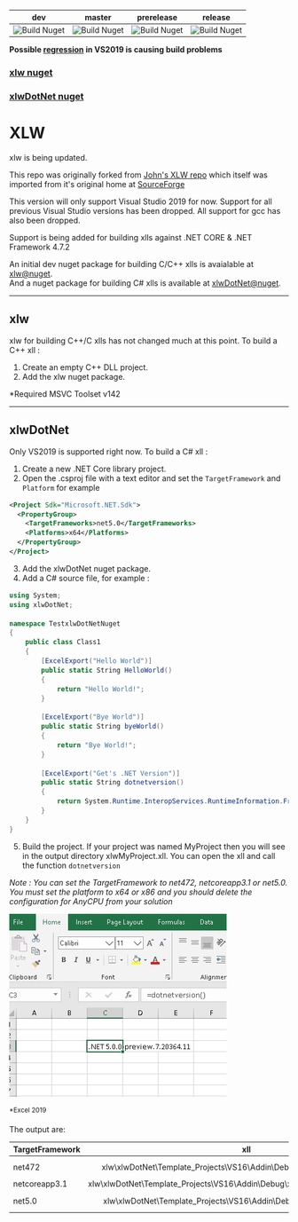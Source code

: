 
| dev | master | prerelease | release |
|:----------:|:----------:|:----------:|:--------------:|
|![Build Nuget](https://github.com/xlw/xlw/workflows/Build%20Nuget/badge.svg?branch=dev)|![Build Nuget](https://github.com/xlw/xlw/workflows/Build%20Nuget/badge.svg?branch=master) |![Build Nuget](https://github.com/xlw/xlw/workflows/Build%20Nuget/badge.svg?branch=prerelease)|![Build Nuget](https://github.com/xlw/xlw/workflows/Build%20Nuget/badge.svg?branch=release)|

__Possible [regression](https://github.com/dotnet/msbuild/issues/5637) in VS2019 is causing build problems__ 


### [xlw nuget](https://www.nuget.org/packages/xlw/)
### [xlwDotNet nuget](https://www.nuget.org/packages/xlwDotNet/)


# **XLW**
xlw is being updated.

This repo was originally forked from [John's XLW repo](https://github.com/JohnAdders/xlw) which itself was imported from it's original home at [SourceForge](https://sourceforge.net/projects/xlw/)


This version will only support Visual Studio 2019 for now. Support for all previous Visual Studio versions has been dropped. All support for gcc has also been dropped.

Support is being added for building xlls against .NET CORE & .NET Framework 4.7.2


An initial dev nuget package  for building C/C++ xlls is avaialable at [xlw@nuget](https://www.nuget.org/packages/xlw/).\
And a nuget package for building C# xlls is available at [xlwDotNet@nuget](https://www.nuget.org/packages/xlwDotNet).

---

## xlw
xlw for building C++/C xlls has not changed much at this point.
To build a C++ xll :
1. Create an empty C++ DLL project.
2. Add the xlw nuget package.

*Required MSVC Toolset v142

---

## xlwDotNet
Only VS2019 is supported right now. 
To build a C# xll :
1. Create a new .NET Core library project. 
2. Open the .csproj file with a text editor and set the  `TargetFramework` and  `Platform` for example
```xml
<Project Sdk="Microsoft.NET.Sdk">
  <PropertyGroup>
    <TargetFrameworks>net5.0</TargetFrameworks>
    <Platforms>x64</Platforms>
  </PropertyGroup>
</Project>
```
3. Add the xlwDotNet nuget package.
4. Add a C# source file, for example :
```csharp
using System;
using xlwDotNet;

namespace TestxlwDotNetNuget
{
    public class Class1
    {
        [ExcelExport("Hello World")]
        public static String HelloWorld()
        {
            return "Hello World!";
        }

        [ExcelExport("Bye World")]
        public static String byeWorld()
        {
            return "Bye World!";
        }

        [ExcelExport("Get's .NET Version")]
        public static String dotnetversion()
        {
            return System.Runtime.InteropServices.RuntimeInformation.FrameworkDescription;
        }
    }
}
```
5. Build the project. If your project was named MyProject then you will see in the output directory xlwMyProject.xll. You can open the xll and call the function `dotnetversion`

_Note : You can set the TargetFramework to net472, netcoreapp3.1 or net5.0._
_You must set the platform to x64 or x86 and you should delete the configuration for AnyCPU from your solution_

![](dncss.jpg)

<sup>*Excel 2019</sup>

The output are:

| TargetFramework  | xll  | Output  |
| ------------- |:-------------:|:-------------:|
| net472        |xlw\xlwDotNet\Template_Projects\VS16\Addin\Debug\x64\net472\Template.xll |.NET Framework 4.8.4084.0 |
| netcoreapp3.1        |xlw\xlwDotNet\Template_Projects\VS16\Addin\Debug\x64\netcoreapp3.1\Template.xll |.NET Core 3.1.2|
| net5.0        |xlw\xlwDotNet\Template_Projects\VS16\Addin\Debug\x64\net5.0\Template.xll |.NET 5.0.0-preview.7.20364.11|


